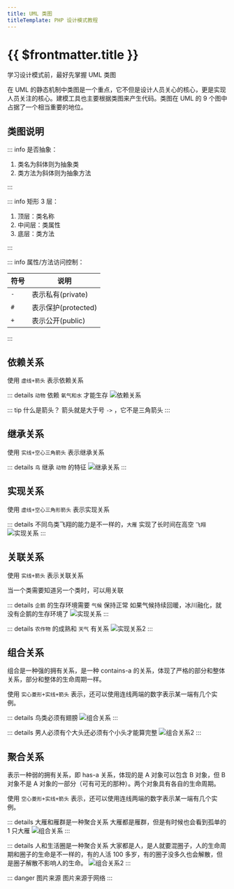 ```yaml
---
title: UML 类图
titleTemplate: PHP 设计模式教程
---
```


# {{ $frontmatter.title }}

学习设计模式前，最好先掌握 UML 类图

在 UML 的静态机制中类图是一个重点，它不但是设计人员关心的核心，更是实现人员关注的核心。建模工具也主要根据类图来产生代码。类图在 UML 的 9 个图中占据了一个相当重要的地位。

## 类图说明

::: info 是否抽象：

1. 类名为斜体则为抽象类
2. 类方法为斜体则为抽象方法

:::

::: info 矩形 3 层：

1. 顶层：类名称
2. 中间层：类属性
3. 底层：类方法

:::

::: info 属性/方法访问控制：

| 符号 | 说明                |
| ---- | ------------------- |
| `-`  | 表示私有(private)   |
| `#`  | 表示保护(protected) |
| `+`  | 表示公开(public)    |

:::

## 依赖关系

使用 `虚线+箭头` 表示依赖关系

::: details `动物` 依赖 `氧气和水` 才能生存
![依赖关系](/assets/php/design-patterns/uml/02.jpg)

::: tip 什么是箭头？
箭头就是大于号 `->` ，它不是三角箭头
:::

## 继承关系

使用 `实线+空心三角箭头` 表示继承关系

::: details `鸟` 继承 `动物` 的特征
![继承关系](/assets/php/design-patterns/uml/03.webp)
:::

## 实现关系

使用 `虚线+空心三角形箭头` 表示实现关系

::: details 不同鸟类飞翔的能力是不一样的，`大雁` 实现了长时间在高空 `飞翔`
![实现关系](/assets/php/design-patterns/uml/04.jpg)
:::

## 关联关系

使用 `实线+箭头` 表示关联关系

当一个类需要知道另一个类时，可以用关联

::: details `企鹅` 的生存环境需要 `气候` 保持正常
如果气候持续回暖，冰川融化，就没有企鹅的生存环境了
![实现关系](/assets/php/design-patterns/uml/05.png)
:::

::: details `农作物` 的成熟和 `天气` 有关系
![实现关系2](/assets/php/design-patterns/uml/06.png)
:::

## 组合关系

组合是一种强的拥有关系，是一种 contains-a 的关系，体现了严格的部分和整体关系，部分和整体的生命周期一样。

使用 `实心菱形+实线+箭头` 表示，还可以使用连线两端的数字表示某一端有几个实例。

::: details 鸟类必须有翅膀
![组合关系](/assets/php/design-patterns/uml/08.png)
:::

::: details 男人必须有个大头还必须有个小头才能算完整
![组合关系2](/assets/php/design-patterns/uml/07.png)
:::

## 聚合关系

表示一种弱的拥有关系，即 has-a 关系，体现的是 A 对象可以包含 B 对象，但 B 对象不是 A 对象的一部分（可有可无的那种）。两个对象具有各自的生命周期。

使用 `空心菱形+实线+箭头` 表示，还可以使用连线两端的数字表示某一端有几个实例。

::: details 大雁和雁群是一种聚合关系
大雁都是雁群，但是有时候也会看到孤单的 1 只大雁
![组合关系](/assets/php/design-patterns/uml/10.png)
:::

::: details 人和生活圈是一种聚合关系
大家都是人，是人就要混圈子，人的生命周期和圈子的生命是不一样的，有的人活 100 多岁，有的圈子没多久也会解散，但是圈子解散不影响人的生命。
![组合关系2](/assets/php/design-patterns/uml/09.png)
:::

::: danger 图片来源
图片来源于网络
:::
